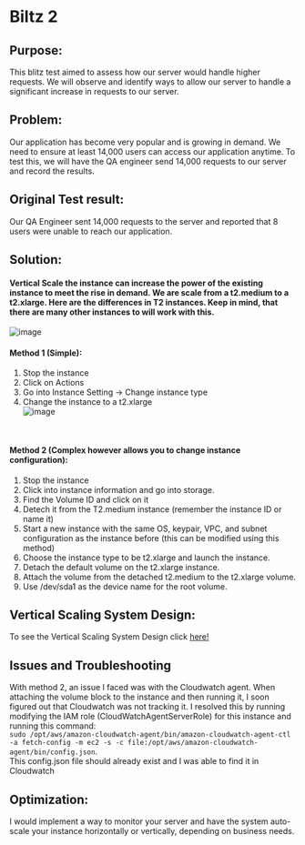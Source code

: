 # Biltz 2

## Purpose:
This blitz test aimed to assess how our server would handle higher requests. We will observe and identify ways to allow our server to handle a significant increase in requests to our server.

## Problem:
Our application has become very popular and is growing in demand. We need to ensure at least 14,000 users can access our application anytime. To test this, we will have the QA engineer send 14,000 requests to our server and record the results. 

## Original Test result:
Our QA Engineer sent 14,000 requests to the server and reported that 8 users were unable to reach our application.

## Solution:
#### Vertical Scale the instance can increase the power of the existing instance to meet the rise in demand. We are scale from a t2.medium to a t2.xlarge. Here are the differences in T2 instances. Keep in mind, that there are many other instances to will work with this.<br>

![image](https://github.com/auzhangLABS/Biltz_Test_2/assets/138344000/22b18950-6b48-4934-9042-1171c90b2bd8)

#### Method 1 (Simple): 
1. Stop the instance
2. Click on Actions
3. Go into Instance Setting -> Change instance type
4. Change the instance to a t2.xlarge <br>
![image](https://github.com/auzhangLABS/Biltz_Test_2/assets/138344000/3801992b-7211-48c9-b265-0a146f1fcc84)
<br>

#### Method 2 (Complex however allows you to change instance configuration): 
1. Stop the instance
2. Click into instance information and go into storage.
3. Find the Volume ID and click on it
4. Detech it from the T2.medium instance (remember the instance ID or name it)
5. Start a new instance with the same OS, keypair, VPC, and subnet configuration as the instance before (this can be modified using this method)
6. Choose the instance type to be t2.xlarge and launch the instance.
7. Detach the default volume on the t2.xlarge instance.
8. Attach the volume from the detached t2.medium to the t2.xlarge volume.
9. Use /dev/sda1 as the device name for the root volume.

## Vertical Scaling System Design:
To see the Vertical Scaling System Design click [here!](https://github.com/auzhangLABS/Biltz_Test_2/blob/main/Biltz2_VerticalScaling.drawio.png)


## Issues and Troubleshooting
With method 2, an issue I faced was with the Cloudwatch agent. When attaching the volume block to the instance and then running it, I soon figured out that Cloudwatch was not tracking it. I resolved this by running modifying the IAM role (CloudWatchAgentServerRole) for this instance and running this command: <br>
`sudo /opt/aws/amazon-cloudwatch-agent/bin/amazon-cloudwatch-agent-ctl -a fetch-config -m ec2 -s -c file:/opt/aws/amazon-cloudwatch-agent/bin/config.json`. <br>
This config.json file should already exist and I was able to find it in Cloudwatch

## Optimization:
I would implement a way to monitor your server and have the system auto-scale your instance horizontally or vertically, depending on business needs.
